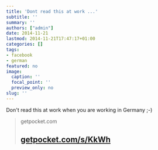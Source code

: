 ```yaml
---
title: 'Dont read this at work ...'
subtitle: ''
summary: ''
authors: ["admin"]
date: 2014-11-21
lastmod: 2014-11-21T17:47:17+01:00
categories: []
tags:
- facebook
- german
featured: no
image:
  caption: ''
  focal_point: ''
  preview_only: no
slug: ''
---
```

Don't read this at work when you are working in Germany ;-)
> getpocket.com
> ## [getpocket.com/s/KkWh](http://getpocket.com/s/KkWh)
>


